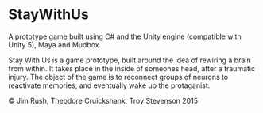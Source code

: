 # StayWithUs

A prototype game built using C# and the Unity engine (compatible with Unity 5), Maya and Mudbox.

Stay With Us is a game prototype, built around the idea of rewiring a brain from within. It takes place in the inside of someones head, after a traumatic injury. The object of the game is to reconnect groups of neurons to reactivate memories, and eventually wake up the protaganist. 

© Jim Rush, Theodore Cruickshank, Troy Stevenson 2015


